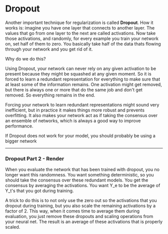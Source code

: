 # Dropout

Another important technique for regularization is called **Dropout**. How it works is: imagine you have one layer that connects to another layer. The values that go from one layer to the next are called activations. Now take those activations, and randomly, for every example you train your network on, set half of them to zero. You basically take half of the data thats flowing through your network and you get rid of it. 

Why do we do this?

Using Dropout, your network can never rely on any given activation to be present because they might be squashed at any given moment. So it is forced to learn a redundant representation for everything to make sure that at least some of the information remains. One activation might get removed, but there is always one or more that do the same job and don't get removed. So everything remains in the end.

Forcing your network to learn redundant representations might sound very inefficient, but in practice it makes things more robust and prevents overfitting. It also makes your network act as if taking the consensus over an ensemble of networks, which is always a good way to improve performance.

If Dropout does not work for your model, you should probably be using a bigger network

***

### Dropout Part 2 - Render

When you evaluate the network that has been trained with dropout, you no longer want this randomness. You want something deterministic, so you should take the consensus over these redundant models. You get the consensus by averaging the activations. You want Y_e to be the average of Y_t's that you got during training. 

A trick to do this is to not only use the zero out so the activations that you dropout during training, but you also scale the remaining activations by a factor of 2. This way, when it comes time to average them  during evaluation, you just remove these dropouts and scaling operations from your neural net. The result is an average of these activations that is properly scaled.
